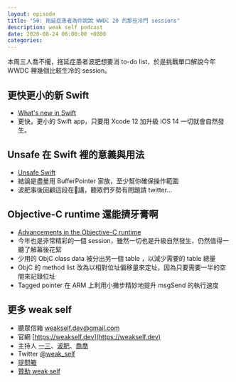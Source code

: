 ```yaml
---
layout: episode
title: "50: 拖延症患者為你說說 WWDC 20 的那些冷門 sessions"
description: weak self podcast
date: 2020-08-24 06:00:00 +0800
categories: 
---
```


本周三人喬不攏，拖延症患者波肥想要消 to-do list，於是挑戰單口解說今年 WWDC 裡幾個比較生冷的 session。

## 更快更小的新 Swift
- [What's new in Swift](https://developer.apple.com/videos/play/wwdc2020/10170/)
- 更快，更小的 Swift app，只要用 Xcode 12 加升級 iOS 14 一切就會自然發生。

## Unsafe 在 Swift 裡的意義與用法
- [Unsafe Swift](https://developer.apple.com/videos/play/wwdc2020/10648/)
- 結論是盡量用 BufferPointer 家族，至少幫你確保操作範圍
- 波肥事後回顧這段在🦐講，聽眾們歹勢有問題請 twitter…

## Objective-C runtime 還能擠牙膏啊
- [Advancements in the Objective-C runtime](https://developer.apple.com/videos/play/wwdc2020/10163/)
- 今年也是非常精彩的一個 session，雖然一切也是升級自然發生，仍然值得一聽了解幕後花絮
- 少用的 ObjC class data 被分出另一個 table ，以減少需要的 table 總量
- ObjC 的 method list 改為以相對位址偏移量來定址，因為只要需要一半的空間來記錄位址
- Tagged pointer 在 ARM 上利用小撇步精妙地提升 msgSend 的執行速度

## 更多 weak self

* 聽眾信箱 [weakself.dev@gmail.com](mailto:weakself.dev@gmail.com)
* 官網 [https://weakself.dev](https://weakself.dev)
* 主持人 [一三](https://twitter.com/ethanhuang13)、[波肥](https://twitter.com/PofatTseng)、[喬喬](https://twitter.com/joe_trash_talk)
* Twitter [@weak_self](https://twitter.com/weak_self)
* [提問箱](https://peing.net/zh-TW/weak_self)
* [贊助 weak self](https://weakself.dev/#贊助)

